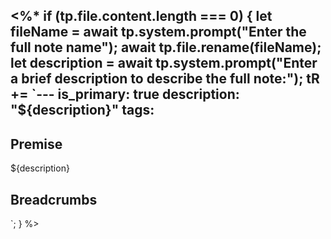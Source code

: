 <%*
if (tp.file.content.length === 0) {
let fileName = await tp.system.prompt("Enter the full note name");
await tp.file.rename(fileName);
let description = await tp.system.prompt("Enter a brief description to describe the full note:");
tR += `---
is_primary: true
description: "${description}"
tags:
---

## Premise 
${description}

## Breadcrumbs

`;
}
%>